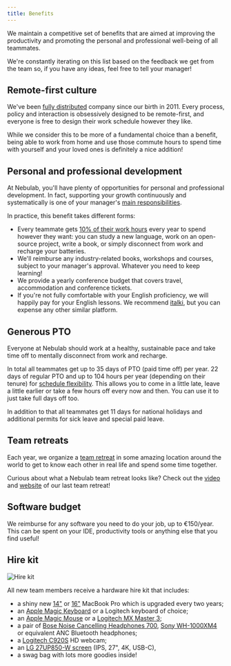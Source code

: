 ```yaml
---
title: Benefits
---
```


We maintain a competitive set of benefits that are aimed at improving the productivity and promoting
the personal and professional well-being of all teammates.

We're constantly iterating on this list based on the feedback we get from the team so, if you have
any ideas, feel free to tell your manager!

## Remote-first culture

We've been [fully distributed](/work-fundamentals/distributed-work) company since our birth in 2011.
Every process, policy and interaction is obsessively designed to be remote-first, and everyone is
free to design their work schedule however they like.

While we consider this to be more of a fundamental choice than a benefit, being able to work from
home and use those commute hours to spend time with yourself and your loved ones is definitely a
nice addition!

## Personal and professional development

At Nebulab, you'll have plenty of opportunities for personal and professional development. In fact,
supporting your growth continuously and systematically is one of your manager's
[main responsibilities](/personal-growth/coaching-and-one-on-ones).

In practice, this benefit takes different forms:

- Every teammate gets [10% of their work hours](/personal-growth/investment-time) every year to
  spend however they want: you can study a new language, work on an open-source project, write a
  book, or simply disconnect from work and recharge your batteries.
- We'll reimburse any industry-related books, workshops and courses, subject to your manager's
  approval. Whatever you need to keep learning!
- We provide a yearly conference budget that covers travel, accommodation and conference tickets.
- If you're not fully comfortable with your English proficiency, we will happily pay for your
  English lessons. We recommend [italki](https://www.italki.com/), but you can expense any other
  similar platform.

## Generous PTO

Everyone at Nebulab should work at a healthy, sustainable pace and take time off to mentally
disconnect from work and recharge.

In total all teammates get up to 35 days of PTO (paid time off) per year. 22 days of regular
PTO and up to 104 hours per year (depending on their tenure) for
[schedule flexibility](/work-fundamentals/time-tracking/). This allows you to come in a little
late, leave a little earlier or take a few hours off every now and then. You can use it to
just take full days off too.

In addition to that all teammates get 11 days for national holidays and additional permits for
sick leave and special paid leave.

## Team retreats

Each year, we organize a [team retreat](/company-rituals/team-retreats) in some amazing location
around the world to get to know each other in real life and spend some time together.

Curious about what a Nebulab team retreat looks like? Check out the
[video](https://youtu.be/gXsDfOmC6eY) and [website](https://retreat.nebulab.com) of our last team
retreat!

## Software budget

We reimburse for any software you need to do your job, up to €150/year. This can be spent on your
IDE, productivity tools or anything else that you find useful!

## Hire kit

![Hire kit](hire-kit.jpg)

All new team members receive a hardware hire kit that includes:

- a shiny new [14"][mbpro-14] or [16"][mbpro-16] MacBook Pro which is upgraded every two years;
- an [Apple Magic Keyboard][magic-keyboard] or a Logitech keyboard of choice;
- an [Apple Magic Mouse][magic-mouse] or a [Logitech MX Master 3][mx-master-3];
- a pair of [Bose Noise Cancelling Headphones 700][bose-headphones], [Sony WH-1000XM4][sony-headphones] or equivalent ANC Bluetooth headphones;
- a [Logitech C920S][webcam] HD webcam;
- an [LG 27UP850-W screen][lg-screen] (IPS, 27", 4K, USB-C),
- a swag bag with lots more goodies inside!

[mbpro-14]: https://www.apple.com/shop/buy-mac/macbook-pro/14-inch
[mbpro-16]: https://www.apple.com/shop/buy-mac/macbook-pro/16-inch
[magic-keyboard]: https://www.apple.com/shop/product/MLA22LL/A/magic-keyboard-us-english
[magic-mouse]: https://www.apple.com/shop/product/MLA02LL/A/magic-mouse-2-silver
[mx-master-3]: https://www.logitech.com/en-us/products/mice/mx-master-3-mac-wireless-mouse.910-005693.html
[bose-headphones]: https://www.bose.com/en_us/products/headphones/noise_cancelling_headphones/noise-cancelling-headphones-700.html#v=noise_cancelling_headphones_700_black
[sony-headphones]: https://electronics.sony.com/audio/headphones/headband/p/wh1000xm4
[lg-screen]: https://www.lg.com/us/monitors/lg-27up850-w-uhd-monitor
[webcam]: https://www.logitech.com/en-us/products/webcams/c920s-pro-hd-webcam.960-001257.html
